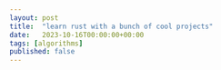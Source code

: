 ```yaml
---
layout: post
title:  "learn rust with a bunch of cool projects"
date:   2023-10-16T00:00:00+00:00
tags: [algorithms]
published: false
---
```

